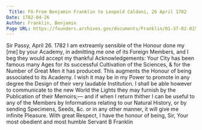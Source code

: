 ```yaml
---
 Title: FO-From Benjamin Franklin to Leopold Caldani, 26 April 1782
Date: 1782-04-26
Author: Franklin, Benjamin
Page URL: https://founders.archives.gov/documents/Franklin/01-37-02-0153
---
```


Sir
Passy, April 26. 1782
I am extreamly sensible of the Honour done my [me] by your Academy, in admitting me one of its Foreign Members, and I beg they would accept my thankful Acknowledgements: Your City has been famous many Ages for its successful Cultivation of the Sciences, & for the Number of Great Men it has produced. This augments the Honour of being associated to its Academy. I wish it may be in my Power to promote in any degree the Design of their very laudable Institution. I shall be able however to communicate to the new World the Lights they may furnish by the Publication of their Memoirs;— and if when I return thither I can be useful to any of the Members by Informations relating to our Natural History, or by sending Specimens, Seeds, &c. or in any other manner, it will give me infinite Pleasure.
With great Respect, I have the honour of being, Sir, Your most obedient and most humble Servant
B Franklin

